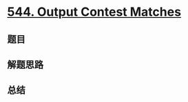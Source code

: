 # [544. Output Contest Matches](https://leetcode.com/problems/output-contest-matches/)

## 题目


## 解题思路


## 总结


